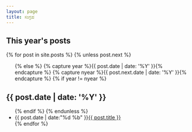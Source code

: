 ```yaml
---
layout: page
title: ಸಂಗ್ರಹ
---
```

<section id="archive">
  <h2>This year's posts</h2>
{% for post in site.posts %}
  {% unless post.next %}
  <ul class="this">
  {% else %}
  {% capture year %}{{ post.date | date: '%Y' }}{% endcapture %}
  {% capture nyear %}{{ post.next.date | date: '%Y' }}{% endcapture %}
  {% if year != nyear %}
  </ul>
  <h2>{{ post.date | date: '%Y' }} </h2>
  <ul class="past">
  {% endif %}
  {% endunless %}
    <li><time>{{ post.date | date:"%d %b" }}</time><a href="{{ post.url }}">{{ post.title }}</a></li>
{% endfor %}
  </ul>
</section>